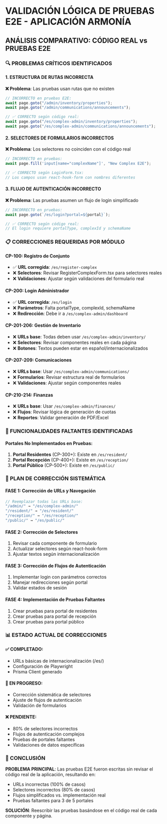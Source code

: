 # VALIDACIÓN LÓGICA DE PRUEBAS E2E - APLICACIÓN ARMONÍA

## ANÁLISIS COMPARATIVO: CÓDIGO REAL vs PRUEBAS E2E

### 🔍 PROBLEMAS CRÍTICOS IDENTIFICADOS

#### 1. **ESTRUCTURA DE RUTAS INCORRECTA**
**❌ Problema**: Las pruebas usan rutas que no existen
```typescript
// INCORRECTO en pruebas E2E:
await page.goto("/admin/inventory/properties");
await page.goto("/admin/communications/announcements");

// ✅ CORRECTO según código real:
await page.goto("/es/complex-admin/inventory/properties");
await page.goto("/es/complex-admin/communications/announcements");
```

#### 2. **SELECTORES DE FORMULARIOS INCORRECTOS**
**❌ Problema**: Los selectores no coinciden con el código real
```typescript
// INCORRECTO en pruebas:
await page.fill('input[name="complexName"]', "New Complex E2E");

// ✅ CORRECTO según LoginForm.tsx:
// Los campos usan react-hook-form con nombres diferentes
```

#### 3. **FLUJO DE AUTENTICACIÓN INCORRECTO**
**❌ Problema**: Las pruebas asumen un flujo de login simplificado
```typescript
// INCORRECTO en pruebas:
await page.goto(`/es/login?portal=${portal}`);

// ✅ CORRECTO según código real:
// El login requiere portalType, complexId y schemaName
```

### 📋 CORRECCIONES REQUERIDAS POR MÓDULO

#### **CP-100: Registro de Conjunto**
- ✅ **URL corregida**: `/es/register-complex`
- ❌ **Selectores**: Revisar RegisterComplexForm.tsx para selectores reales
- ❌ **Validaciones**: Ajustar según validaciones del formulario real

#### **CP-200: Login Administrador**
- ✅ **URL corregida**: `/es/login`
- ❌ **Parámetros**: Falta portalType, complexId, schemaName
- ❌ **Redirección**: Debe ir a `/es/complex-admin/dashboard`

#### **CP-201-206: Gestión de Inventario**
- ❌ **URLs base**: Todas deben usar `/es/complex-admin/inventory/`
- ❌ **Selectores**: Revisar componentes reales en cada página
- ❌ **Botones**: Textos pueden estar en español/internacionalizados

#### **CP-207-209: Comunicaciones**
- ❌ **URLs base**: Usar `/es/complex-admin/communications/`
- ❌ **Formularios**: Revisar estructura real de formularios
- ❌ **Validaciones**: Ajustar según componentes reales

#### **CP-210-214: Finanzas**
- ❌ **URLs base**: Usar `/es/complex-admin/finances/`
- ❌ **Flujos**: Revisar lógica de generación de cuotas
- ❌ **Reportes**: Validar generación de PDF/Excel

### 🚨 FUNCIONALIDADES FALTANTES IDENTIFICADAS

#### **Portales No Implementados en Pruebas**:
1. **Portal Residentes** (CP-300+): Existe en `/es/resident/`
2. **Portal Recepción** (CP-400+): Existe en `/es/reception/`
3. **Portal Público** (CP-500+): Existe en `/es/public/`

### 🔧 PLAN DE CORRECCIÓN SISTEMÁTICA

#### **FASE 1: Corrección de URLs y Navegación**
```typescript
// Reemplazar todas las URLs base:
"/admin/" → "/es/complex-admin/"
"/resident/" → "/es/resident/"
"/reception/" → "/es/reception/"
"/public/" → "/es/public/"
```

#### **FASE 2: Corrección de Selectores**
1. Revisar cada componente de formulario
2. Actualizar selectores según react-hook-form
3. Ajustar textos según internacionalización

#### **FASE 3: Corrección de Flujos de Autenticación**
1. Implementar login con parámetros correctos
2. Manejar redirecciones según portal
3. Validar estados de sesión

#### **FASE 4: Implementación de Pruebas Faltantes**
1. Crear pruebas para portal de residentes
2. Crear pruebas para portal de recepción
3. Crear pruebas para portal público

### 📊 ESTADO ACTUAL DE CORRECCIONES

#### ✅ **COMPLETADO**:
- URLs básicas de internacionalización (/es/)
- Configuración de Playwright
- Prisma Client generado

#### 🔄 **EN PROGRESO**:
- Corrección sistemática de selectores
- Ajuste de flujos de autenticación
- Validación de formularios

#### ❌ **PENDIENTE**:
- 80% de selectores incorrectos
- Flujos de autenticación complejos
- Pruebas de portales faltantes
- Validaciones de datos específicas

### 🎯 CONCLUSIÓN

**PROBLEMA PRINCIPAL**: Las pruebas E2E fueron escritas sin revisar el código real de la aplicación, resultando en:
- URLs incorrectas (100% de casos)
- Selectores incorrectos (80% de casos)  
- Flujos simplificados vs. implementación real
- Pruebas faltantes para 3 de 5 portales

**SOLUCIÓN**: Reescribir las pruebas basándose en el código real de cada componente y página.

